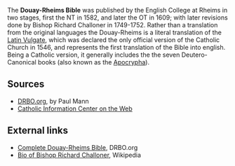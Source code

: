 The **Douay-Rheims Bible** was published by the English College at
Rheims in two stages, first the NT in 1582, and later the OT in
1609; with later revisions done by Bishop Richard Challoner in
1749-1752. Rather than a translation from the original languages
the Douay-Rheims is a literal translation of the
[Latin Vulgate](Vulgate "Vulgate"), which was declared the only
official version of the Catholic Church in 1546, and represents the
first translation of the Bible into english. Being a Catholic
version, it generally includes the the seven Deutero-Canonical
books (also known as the [Apocrypha](Apocrypha "Apocrypha")).

## Sources

-   [DRBO.org](http://www.drbo.org/intro.htm), by Paul Mann
-   [Catholic Information Center on the Web](http://www.catholicfirst.com/bibledrv.cfm)

## External links

-   [Complete Douay-Rheims Bible](http://www.drbo.org/), DRBO.org
-   [Bio of Bishop Richard Challoner](http://en.wikipedia.org/wiki/Richard_Challoner),
    Wikipedia



